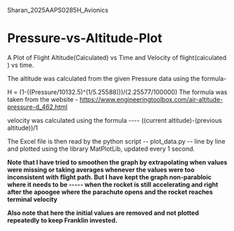 Sharan_2025AAPS0285H_Avionics

# Pressure-vs-Altitude-Plot
A Plot of Flight Altitude(Calculated) vs Time and Velocity of flight(calculated ) vs time.


The altitude was calculated from the given Pressure data using the formula-

H = (1-((Pressure/10132.5)^(1/5.25588)))/(2.25577/100000)
The formula was taken from the website - https://www.engineeringtoolbox.com/air-altitude-pressure-d_462.html

velocity was calculated using the formula ---- ((current altitude)-(previous altitude))/1

The Excel file is then read by the python script -- plot_data.py -- line by line and plotted using the library MatPlotLib, updated every 1 second.

**Note that I have tried to smoothen the graph by extrapolating when values were missing or taking averages whenever the values were too inconsistent with flight path. But I have kept the graph non-parabloic where it needs to be ----- when the rocket is still accelerating and right after the apoogee where the parachute opens and the rocket reaches terminal velocity**

**Also note that here the initial values are removed and not plotted repeatedly to keep Franklin invested.**
